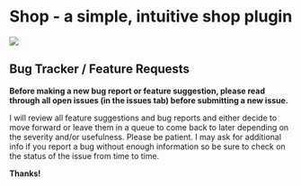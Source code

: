 # Shop - a simple, intuitive shop plugin
![](https://img.shields.io/github/issues/snowgears/shopbugs.svg)

## Bug Tracker / Feature Requests
**Before making a new bug report or feature suggestion, please read through all open issues (in the issues tab) before submitting a new issue.**

I will review all feature suggestions and bug reports and either decide to move forward or leave them in a queue to come back to later depending on the severity and/or usefulness. Please be patient. I may ask for additional info if you report a bug without enough information so be sure to check on the status of the issue from time to time. 

**Thanks!**
